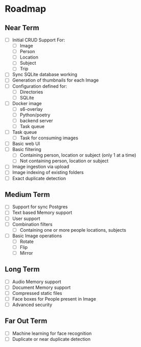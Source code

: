 # Roadmap

## Near Term

- [ ] Initial CRUD Support For:
    - [ ] Image
    - [ ] Person
    - [ ] Location
    - [ ] Subject
    - [ ] Trip
- [ ] Sync SQLite database working
- [ ] Generation of thumbnails for each Image
- [ ] Configuration defined for:
    - [ ] Directories
    - [ ] SQLite
- [ ] Docker image
    - [ ] s6-overlay
    - [ ] Python/poetry
    - [ ] backend server
    - [ ] Task queue
- [ ] Task queue
    - [ ] Task for consuming images
- [ ] Basic web UI
- [ ] Basic filtering
    - [ ] Containing person, location or subject (only 1 at a time)
    - [ ] Not containing person, location or subject
- [ ] Image ingestion via upload
- [ ] Image indexing of existing folders
- [ ] Exact duplicate detection

## Medium Term

- [ ] Support for sync Postgres
- [ ] Text based Memory support
- [ ] User support
- [ ] Combination filters
    - [ ] Containing one or more people locations, subjects
- [ ] Basic Image operations
    - [ ] Rotate
    - [ ] Flip
    - [ ] Mirror

## Long Term

- [ ] Audio Memory support
- [ ] Document Memory support
- [ ] Compressed static files
- [ ] Face boxes for People present in Image
- [ ] Advanced security

## Far Out Term

- [ ] Machine learning for face recognition
- [ ] Duplicate or near duplicate detection
